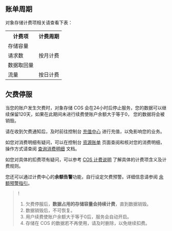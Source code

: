 ## 账单周期

对象存储计费项相关请查看下表：

<table>
   <tr>
      <th>计费项</td>
      <th>计费周期</td>
   </tr>
   <tr>
      <td>存储容量</td>
      <td rowspan="3">按月计费</td>
   </tr>
   <tr>
      <td>请求数</td>

   </tr>
   <tr>
      <td>数据取回量</td>

   </tr>
   <tr>
      <td>流量</td>
      <td>按日计费</td>
   </tr>
</table>

## 欠费停服

当您的账户发生欠费时，对象存储 COS 会在24小时后停止服务，您的数据可以继续保留120天，如果在此期间未进行续费使账户余额大于等于0， 您的数据将会被销毁。

请在收到欠费通知后，及时前往控制台 [充值中心](https://console.cloud.tencent.com/account/recharge) 进行充值，以免影响您的业务。

如您对消费明细有疑问，可以在控制台 [资源账单](https://console.cloud.tencent.com/account/resources) 页面查阅和核对您的消费明细，操作方式请查阅 [查询消费明细](https://cloud.tencent.com/document/product/436/30357) 文档。

如您对具体的扣费项有疑问，可以参考 [COS 计费说明](https://cloud.tencent.com/document/product/436/16871) 了解具体的计费项含义及计费规则。

您还可以通过计费中心的**余额告警**功能，自行设定欠费预警。详细信息请参阅 [余额预警指引](https://cloud.tencent.com/document/product/555/9942)。

>!
> 1. 欠费停服后，**数据占用的存储容量会持续计费**，直到数据销毁。
> 2. 数据销毁后，不可恢复。
> 3. 用户续费使账户余额大于等于0后，服务会自动开启。
> 4. 存储在 COS 的数据若不再使用，请及时删除，以免继续扣费。


